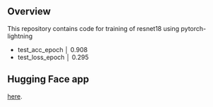 ## Overview

This repository contains code for training of resnet18 using pytorch-lightning

- test_acc_epoch       │    0.908
- test_loss_epoch      │    0.295

## Hugging Face app

[here]([https://huggingface.co/spaces/mrrahul011/ERVAV2_A13]).

